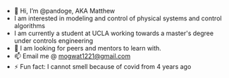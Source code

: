 - 👋 Hi, I’m @pandoge, AKA Matthew
- I am interested in modeling and control of physical systems and control algorithms
- I am currently a student at UCLA working towards a master's degree under controls engineering
- 💞️ I am looking for peers and mentors to learn with. 
- 📫 Email me @ mogwat1221@gmail.com
- ⚡ Fun fact: I cannot smell because of covid from 4 years ago

<!---
pandoge/pandoge is a ✨ special ✨ repository because its `README.md` (this file) appears on your GitHub profile.
You can click the Preview link to take a look at your changes.
--->
